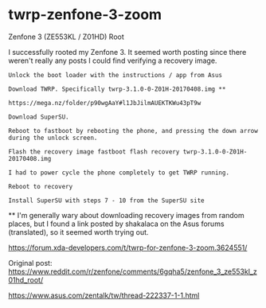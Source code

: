 # twrp-zenfone-3-zoom

Zenfone 3 (ZE553KL / Z01HD) Root

I successfully rooted my Zenfone 3. It seemed worth posting since there weren't really any posts I could find verifying a recovery image.

    Unlock the boot loader with the instructions / app from Asus

    Download TWRP. Specifically twrp-3.1.0-0-Z01H-20170408.img **
    
    https://mega.nz/folder/p90wgAaY#l1JbJilmAUEKTKWu43pT9w

    Download SuperSU.

    Reboot to fastboot by rebooting the phone, and pressing the down arrow during the unlock screen.

    Flash the recovery image fastboot flash recovery twrp-3.1.0-0-Z01H-20170408.img

    I had to power cycle the phone completely to get TWRP running.

    Reboot to recovery

    Install SuperSU with steps 7 - 10 from the SuperSU site

** I'm generally wary about downloading recovery images from random places, but I found a link posted by shakalaca on the Asus forums (translated), so it seemed worth trying out.

https://forum.xda-developers.com/t/twrp-for-zenfone-3-zoom.3624551/

Original post:
https://www.reddit.com/r/zenfone/comments/6gqha5/zenfone_3_ze553kl_z01hd_root/

https://www.asus.com/zentalk/tw/thread-222337-1-1.html


